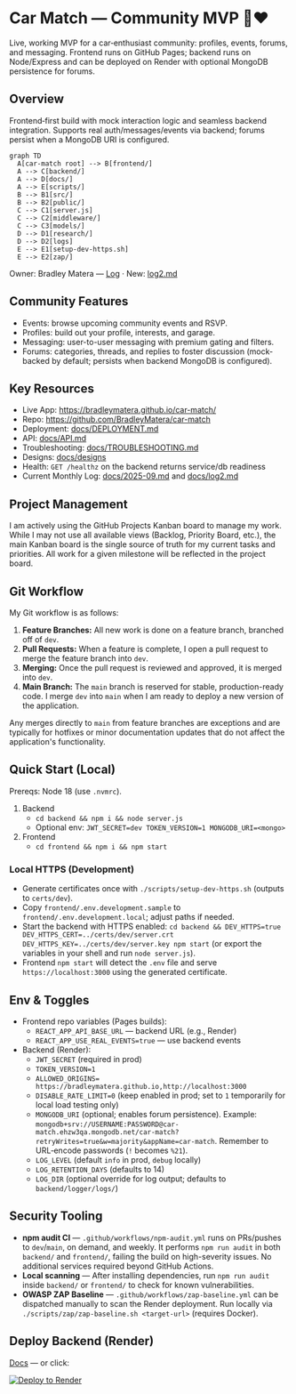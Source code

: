# Car Match — Community MVP 🚗❤️

Live, working MVP for a car‑enthusiast community: profiles, events, forums, and messaging. Frontend runs on GitHub Pages; backend runs on Node/Express and can be deployed on Render with optional MongoDB persistence for forums.

## Overview

Frontend‑first build with mock interaction logic and seamless backend integration. Supports real auth/messages/events via backend; forums persist when a MongoDB URI is configured.

```mermaid
graph TD
  A[car-match root] --> B[frontend/]
  A --> C[backend/]
  A --> D[docs/]
  A --> E[scripts/]
  B --> B1[src/]
  B --> B2[public/]
  C --> C1[server.js]
  C --> C2[middleware/]
  C --> C3[models/]
  D --> D1[research/]
  D --> D2[logs]
  E --> E1[setup-dev-https.sh]
  E --> E2[zap/]
```

Owner: Bradley Matera — [Log](./docs/log.md) · New: [log2.md](./docs/log2.md)

## Community Features

- Events: browse upcoming community events and RSVP.
- Profiles: build out your profile, interests, and garage.
- Messaging: user-to-user messaging with premium gating and filters.
- Forums: categories, threads, and replies to foster discussion (mock-backed by default; persists when backend MongoDB is configured).

## Key Resources

- Live App: https://bradleymatera.github.io/car-match/
- Repo: https://github.com/BradleyMatera/car-match
- Deployment: [docs/DEPLOYMENT.md](./docs/DEPLOYMENT.md)
- API: [docs/API.md](./docs/API.md)
- Troubleshooting: [docs/TROUBLESHOOTING.md](./docs/TROUBLESHOOTING.md)
- Designs: [docs/designs](./docs/designs)
 - Health: `GET /healthz` on the backend returns service/db readiness
 - Current Monthly Log: [docs/2025-09.md](./docs/2025-09.md) and [docs/log2.md](./docs/log2.md)

## Project Management

I am actively using the GitHub Projects Kanban board to manage my work. While I may not use all available views (Backlog, Priority Board, etc.), the main Kanban board is the single source of truth for my current tasks and priorities. All work for a given milestone will be reflected in the project board.

## Git Workflow

My Git workflow is as follows:

1.  **Feature Branches:** All new work is done on a feature branch, branched off of `dev`.
2.  **Pull Requests:** When a feature is complete, I open a pull request to merge the feature branch into `dev`.
3.  **Merging:** Once the pull request is reviewed and approved, it is merged into `dev`.
4.  **Main Branch:** The `main` branch is reserved for stable, production-ready code. I merge `dev` into `main` when I am ready to deploy a new version of the application.

Any merges directly to `main` from feature branches are exceptions and are typically for hotfixes or minor documentation updates that do not affect the application's functionality.

## Quick Start (Local)

Prereqs: Node 18 (use `.nvmrc`).

1) Backend
   - `cd backend && npm i && node server.js`
   - Optional env: `JWT_SECRET=dev TOKEN_VERSION=1 MONGODB_URI=<mongo>`
2) Frontend
   - `cd frontend && npm i && npm start`

### Local HTTPS (Development)
- Generate certificates once with `./scripts/setup-dev-https.sh` (outputs to `certs/dev`).
- Copy `frontend/.env.development.sample` to `frontend/.env.development.local`; adjust paths if needed.
- Start the backend with HTTPS enabled:
  `cd backend && DEV_HTTPS=true DEV_HTTPS_CERT=../certs/dev/server.crt DEV_HTTPS_KEY=../certs/dev/server.key npm start`
  (or export the variables in your shell and run `node server.js`).
- Frontend `npm start` will detect the `.env` file and serve `https://localhost:3000` using the generated certificate.

## Env & Toggles
- Frontend repo variables (Pages builds):
  - `REACT_APP_API_BASE_URL` — backend URL (e.g., Render)
  - `REACT_APP_USE_REAL_EVENTS=true` — use backend events
- Backend (Render):
  - `JWT_SECRET` (required in prod)
  - `TOKEN_VERSION=1`
  - `ALLOWED_ORIGINS= https://bradleymatera.github.io,http://localhost:3000`
  - `DISABLE_RATE_LIMIT=0` (keep enabled in prod; set to `1` temporarily for local load testing only)
  - `MONGODB_URI` (optional; enables forum persistence). Example:
    `mongodb+srv://USERNAME:PASSWORD@car-match.ehzw3qa.mongodb.net/car-match?retryWrites=true&w=majority&appName=car-match`.
    Remember to URL‑encode passwords (`!` becomes `%21`).
  - `LOG_LEVEL` (default `info` in prod, `debug` locally)
  - `LOG_RETENTION_DAYS` (defaults to 14)
  - `LOG_DIR` (optional override for log output; defaults to `backend/logger/logs/`)

## Security Tooling
- **npm audit CI** — `.github/workflows/npm-audit.yml` runs on PRs/pushes to `dev`/`main`, on demand, and weekly. It performs `npm run audit` in both `backend/` and `frontend/`, failing the build on high-severity issues. No additional services required beyond GitHub Actions.
- **Local scanning** — After installing dependencies, run `npm run audit` inside `backend/` or `frontend/` to check for known vulnerabilities.
- **OWASP ZAP Baseline** — `.github/workflows/zap-baseline.yml` can be dispatched manually to scan the Render deployment. Run locally via `./scripts/zap/zap-baseline.sh <target-url>` (requires Docker).

## Deploy Backend (Render)
[Docs](./docs/DEPLOYMENT.md) — or click:

[![Deploy to Render](https://render.com/images/deploy-to-render-button.svg)](https://render.com/deploy)
